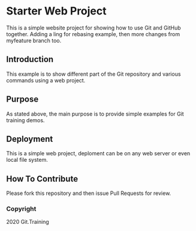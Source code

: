 # Starter Web Project

This is a simple website project for showing how to use Git and GitHub together. 
Adding a ling for rebasing example, then more changes from myfeature branch too.

## Introduction

This example is to show different part of the Git repository and various commands using a web project.

## Purpose

As stated above, the main purpose is to provide simple examples for Git training demos.

## Deployment

This is a simple web project, deploment can be on any web server or even local file system.

## How To Contribute

Please fork this repository and then issue Pull Requests for review.

### Copyright

2020 Git.Training